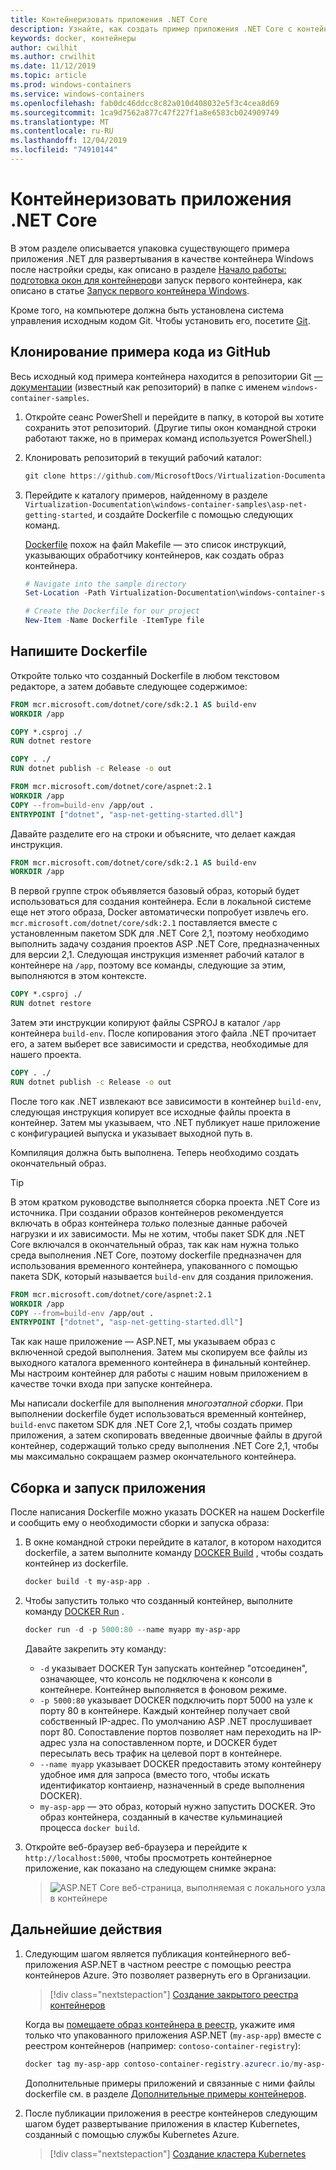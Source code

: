 ```yaml
---
title: Контейнеризовать приложения .NET Core
description: Узнайте, как создать пример приложения .NET Core с контейнерами
keywords: docker, контейнеры
author: cwilhit
ms.author: crwilhit
ms.date: 11/12/2019
ms.topic: article
ms.prod: windows-containers
ms.service: windows-containers
ms.openlocfilehash: fab0dc46ddcc8c82a010d408032e5f3c4cea8d69
ms.sourcegitcommit: 1ca9d7562a877c47f227f1a8e6583cb024909749
ms.translationtype: MT
ms.contentlocale: ru-RU
ms.lasthandoff: 12/04/2019
ms.locfileid: "74910144"
---
```

# <a name="containerize-a-net-core-app"></a>Контейнеризовать приложения .NET Core

В этом разделе описывается упаковка существующего примера приложения .NET для развертывания в качестве контейнера Windows после настройки среды, как описано в разделе [Начало работы: подготовка окон для контейнеров](set-up-environment.md)и запуск первого контейнера, как описано в статье [Запуск первого контейнера Windows](run-your-first-container.md).

Кроме того, на компьютере должна быть установлена система управления исходным кодом Git. Чтобы установить его, посетите [Git](https://git-scm.com/download).

## <a name="clone-the-sample-code-from-github"></a>Клонирование примера кода из GitHub

Весь исходный код примера контейнера находится в репозитории Git [— документации](https://github.com/MicrosoftDocs/Virtualization-Documentation) (известный как репозиторий) в папке с именем `windows-container-samples`.

1. Откройте сеанс PowerShell и перейдите в папку, в которой вы хотите сохранить этот репозиторий. (Другие типы окон командной строки работают также, но в примерах команд используется PowerShell.)
2. Клонировать репозиторий в текущий рабочий каталог:

   ```PowerShell
   git clone https://github.com/MicrosoftDocs/Virtualization-Documentation.git
   ```

3. Перейдите к каталогу примеров, найденному в разделе `Virtualization-Documentation\windows-container-samples\asp-net-getting-started`, и создайте Dockerfile с помощью следующих команд.

   [Dockerfile](https://docs.docker.com/engine/reference/builder/) похож на файл Makefile — это список инструкций, указывающих обработчику контейнеров, как создать образ контейнера.

   ```Powershell
   # Navigate into the sample directory
   Set-Location -Path Virtualization-Documentation\windows-container-samples\asp-net-getting-started

   # Create the Dockerfile for our project
   New-Item -Name Dockerfile -ItemType file
   ```

## <a name="write-the-dockerfile"></a>Напишите Dockerfile

Откройте только что созданный Dockerfile в любом текстовом редакторе, а затем добавьте следующее содержимое:

```Dockerfile
FROM mcr.microsoft.com/dotnet/core/sdk:2.1 AS build-env
WORKDIR /app

COPY *.csproj ./
RUN dotnet restore

COPY . ./
RUN dotnet publish -c Release -o out

FROM mcr.microsoft.com/dotnet/core/aspnet:2.1
WORKDIR /app
COPY --from=build-env /app/out .
ENTRYPOINT ["dotnet", "asp-net-getting-started.dll"]
```

Давайте разделите его на строки и объясните, что делает каждая инструкция.

```Dockerfile
FROM mcr.microsoft.com/dotnet/core/sdk:2.1 AS build-env
WORKDIR /app
```

В первой группе строк объявляется базовый образ, который будет использоваться для создания контейнера. Если в локальной системе еще нет этого образа, Docker автоматически попробует извлечь его. `mcr.microsoft.com/dotnet/core/sdk:2.1` поставляется вместе с установленным пакетом SDK для .NET Core 2,1, поэтому необходимо выполнить задачу создания проектов ASP .NET Core, предназначенных для версии 2,1. Следующая инструкция изменяет рабочий каталог в контейнере на `/app`, поэтому все команды, следующие за этим, выполняются в этом контексте.

```Dockerfile
COPY *.csproj ./
RUN dotnet restore
```

Затем эти инструкции копируют файлы CSPROJ в каталог `/app` контейнера `build-env`. После копирования этого файла .NET прочитает его, а затем выберет все зависимости и средства, необходимые для нашего проекта.

```Dockerfile
COPY . ./
RUN dotnet publish -c Release -o out
```

После того как .NET извлекают все зависимости в контейнер `build-env`, следующая инструкция копирует все исходные файлы проекта в контейнер. Затем мы указываем, что .NET публикует наше приложение с конфигурацией выпуска и указывает выходной путь в.

Компиляция должна быть выполнена. Теперь необходимо создать окончательный образ. 

> [!TIP]
> В этом кратком руководстве выполняется сборка проекта .NET Core из источника. При создании образов контейнеров рекомендуется включать в образ контейнера _только_ полезные данные рабочей нагрузки и их зависимости. Мы не хотим, чтобы пакет SDK для .NET Core включался в окончательный образ, так как нам нужна только среда выполнения .NET Core, поэтому dockerfile предназначен для использования временного контейнера, упакованного с помощью пакета SDK, который называется `build-env` для создания приложения.

```Dockerfile
FROM mcr.microsoft.com/dotnet/core/aspnet:2.1
WORKDIR /app
COPY --from=build-env /app/out .
ENTRYPOINT ["dotnet", "asp-net-getting-started.dll"]
```

Так как наше приложение — ASP.NET, мы указываем образ с включенной средой выполнения. Затем мы скопируем все файлы из выходного каталога временного контейнера в финальный контейнер. Мы настроим контейнер для работы с нашим новым приложением в качестве точки входа при запуске контейнера.

Мы написали dockerfile для выполнения _многоэтапной сборки_. При выполнении dockerfile будет использоваться временный контейнер, `build-env`с пакетом SDK для .NET Core 2,1, чтобы создать пример приложения, а затем скопировать введенные двоичные файлы в другой контейнер, содержащий только среду выполнения .NET Core 2,1, чтобы мы максимально сокращаем размер окончательного контейнера.

## <a name="build-and-run-the-app"></a>Сборка и запуск приложения

После написания Dockerfile можно указать DOCKER на нашем Dockerfile и сообщить ему о необходимости сборки и запуска образа:

1. В окне командной строки перейдите в каталог, в котором находится dockerfile, а затем выполните команду [DOCKER Build](https://docs.docker.com/engine/reference/commandline/build/) , чтобы создать контейнер из dockerfile.

   ```Powershell
   docker build -t my-asp-app .
   ```

2. Чтобы запустить только что созданный контейнер, выполните команду [DOCKER Run](https://docs.docker.com/engine/reference/commandline/run/) .

   ```Powershell
   docker run -d -p 5000:80 --name myapp my-asp-app
   ```

   Давайте закрепить эту команду:

   * `-d` указывает DOCKER Тун запускать контейнер "отсоединен", означающее, что консоль не подключена к консоли в контейнере. Контейнер выполняется в фоновом режиме. 
   * `-p 5000:80` указывает DOCKER подключить порт 5000 на узле к порту 80 в контейнере. Каждый контейнер получает свой собственный IP-адрес. По умолчанию ASP .NET прослушивает порт 80. Сопоставление портов позволяет нам переходить на IP-адрес узла на сопоставленном порте, и DOCKER будет пересылать весь трафик на целевой порт в контейнере.
   * `--name myapp` указывает DOCKER предоставить этому контейнеру удобное имя для запроса (вместо того, чтобы искать идентификатор контаиенр, назначенный в среде выполнения DOCKER).
   * `my-asp-app` — это образ, который нужно запустить DOCKER. Это образ контейнера, созданный в качестве кульминацией процесса `docker build`.

3. Откройте веб-браузер веб-браузера и перейдите к `http://localhost:5000`, чтобы просмотреть контейнерное приложение, как показано на следующем снимке экрана:

   >![ASP.NET Core веб-страница, выполняемая с локального узла в контейнере](media/SampleAppScreenshot.png)

## <a name="next-steps"></a>Дальнейшие действия

1. Следующим шагом является публикация контейнерного веб-приложения ASP.NET в частном реестре с помощью реестра контейнеров Azure. Это позволяет развернуть его в Организации.

   > [!div class="nextstepaction"]
   > [Создание закрытого реестра контейнеров](https://docs.microsoft.com/azure/container-registry/container-registry-get-started-powershell)

   Когда вы [помещаете образ контейнера в реестр](https://docs.microsoft.com/azure/container-registry/container-registry-get-started-powershell#push-image-to-registry), укажите имя только что упакованного приложения ASP.NET (`my-asp-app`) вместе с реестром контейнеров (например: `contoso-container-registry`):

   ```PowerShell
   docker tag my-asp-app contoso-container-registry.azurecr.io/my-asp-app:v1
   ```

   Дополнительные примеры приложений и связанные с ними файлы dockerfile см. в разделе [Дополнительные примеры контейнеров](../samples.md).

2. После публикации приложения в реестре контейнеров следующим шагом будет развертывание приложения в кластер Kubernetes, созданный с помощью службы Kubernetes Azure.

   > [!div class="nextstepaction"]
   > [Создание кластера Kubernetes](https://docs.microsoft.com/azure/aks/windows-container-cli)
